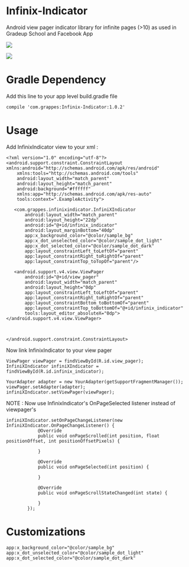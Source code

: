 # Infinix-Indicator

Android view pager indicator library for infinite pages (>10) as used in Gradeup School and Facebook App

![](https://gs-post-images.grdp.co/2018/7/20180713144042-7c011ad592-img1531482075155-55-rs.gif)

![](https://gs-post-images.grdp.co/2018/7/20180713141153-7c011ad592-img1531480513566-29-rs.gif)

# Gradle Dependency
Add this line to your app level build.gradle file

```compile 'com.grappes:Infinix-Indicator:1.0.2'```


# Usage

Add InfinixIndicator view to your xml :

```
<?xml version="1.0" encoding="utf-8"?>
<android.support.constraint.ConstraintLayout xmlns:android="http://schemas.android.com/apk/res/android"
    xmlns:tools="http://schemas.android.com/tools"
    android:layout_width="match_parent"
    android:layout_height="match_parent"
    android:background="#ffffff"
    xmlns:app="http://schemas.android.com/apk/res-auto"
    tools:context=".ExampleActivity">

   <com.grappes.infinixindicator.InfiniXIndicator
       android:layout_width="match_parent"
       android:layout_height="22dp"
       android:id="@+id/infinix_indicator"
       android:layout_marginBottom="40dp"
       app:x_background_color="@color/sample_bg"
       app:x_dot_unselected_color="@color/sample_dot_light"
       app:x_dot_selected_color="@color/sample_dot_dark"
       app:layout_constraintLeft_toLeftOf="parent"
       app:layout_constraintRight_toRightOf="parent"
       app:layout_constraintTop_toTopOf="parent"/>

   <android.support.v4.view.ViewPager
       android:id="@+id/view_pager"
       android:layout_width="match_parent"
       android:layout_height="0dp"
       app:layout_constraintLeft_toLeftOf="parent"
       app:layout_constraintRight_toRightOf="parent"
       app:layout_constraintBottom_toBottomOf="parent"
       app:layout_constraintTop_toBottomOf="@+id/infinix_indicator"
       tools:layout_editor_absoluteX="0dp"></android.support.v4.view.ViewPager>



</android.support.constraint.ConstraintLayout>
```

Now link InfinixIndicator to your view pager

```
ViewPager viewPager = findViewById(R.id.view_pager);
InfiniXIndicator infiniXIndicator = findViewById(R.id.infinix_indicator);

YourAdapter adapter = new YourAdapter(getSupportFragmentManager());
viewPager.setAdapter(adapter);
infiniXIndicator.setViewPager(viewPager);
```

NOTE : Now use InfinixIndicator's OnPageSelected listener instead of viewpager's

```
infiniXIndicator.setOnPageChangeListener(new InfiniXIndicator.OnPageChangeListener() {
            @Override
            public void onPageScrolled(int position, float positionOffset, int positionOffsetPixels) {

            }

            @Override
            public void onPageSelected(int position) {

            }

            @Override
            public void onPageScrollStateChanged(int state) {

            }
        });
```

# Customizations

```
app:x_background_color="@color/sample_bg"
app:x_dot_unselected_color="@color/sample_dot_light"
app:x_dot_selected_color="@color/sample_dot_dark"
```
